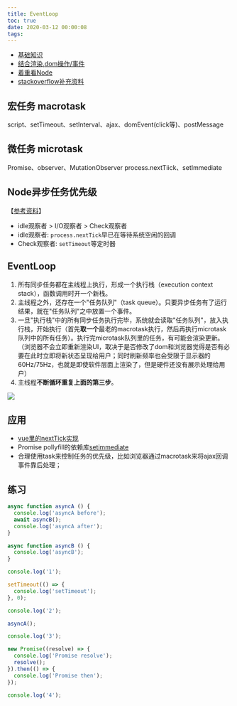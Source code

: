 ```yaml
---
title: EventLoop
toc: true
date: 2020-03-12 00:00:08
tags:
---
```


* [基础知识](https://juejin.im/post/5b498d245188251b193d4059)
* [结合渲染,dom操作/事件](https://github.com/aooy/blog/issues/5)
* [着重看Node](http://www.ruanyifeng.com/blog/2014/10/event-loop.html)
* [stackoverflow补充资料](https://stackoverflow.com/questions/25915634/difference-between-microtask-and-macrotask-within-an-event-loop-context)



## 宏任务 macrotask
script、setTimeout、setInterval、ajax、domEvent(click等)、postMessage

## 微任务 microtask
Promise、observer、MutationObserver
process.nextTiick、setImmediate

## Node异步任务优先级
【[参考资料](https://www.jianshu.com/p/d070e11ffa4d)】
* idle观察者 > I/O观察者 > Check观察者
* idle观察者: `process.nextTick`早已在等待系统空闲的回调
* Check观察者: `setTimeout`等定时器


## EventLoop
1. 所有同步任务都在主线程上执行，形成一个执行栈（execution context stack），函数调用时开一个新栈。
2. 主线程之外，还存在一个"任务队列"（task queue）。只要异步任务有了运行结果，就在"任务队列"之中放置一个事件。
3. 一旦"执行栈"中的所有同步任务执行完毕，系统就会读取"任务队列"，放入执行栈，开始执行（首先**取一个**最老的macrotask执行，然后再执行microtask队列中的所有任务）。执行完microtask队列里的任务，有可能会渲染更新。（浏览器不会立即重新渲染UI，取决于是否修改了dom和浏览器觉得是否有必要在此时立即将新状态呈现给用户；同时刷新频率也会受限于显示器的60Hz/75Hz，也就是即使软件层面上渲染了，但是硬件还没有展示处理给用户）
4. 主线程**不断循环重复上面的第三步**。

![](/img/Snip20200312_10.png)

## 应用
* [vue里的nextTick实现](/wiki/1.前端/z.框架_源码_原理/Vue/index)
* Promise pollyfill的依赖库[setimmediate](https://github.com/yuzujs/setImmediate)
* 合理使用task来控制任务的优先级，比如浏览器通过macrotask来将ajax回调事件靠后处理；


## 练习
```js
async function asyncA () {
  console.log('asyncA before');
  await asyncB();
  console.log('asyncA after');
}

async function asyncB () {
  console.log('asyncB');
}

console.log('1');

setTimeout(() => {
  console.log('setTimeout');
}, 0);

console.log('2');

asyncA();

console.log('3');

new Promise((resolve) => {
  console.log('Promise resolve');
  resolve();
}).then(() => {
  console.log('Promise then');
});

console.log('4');
```
